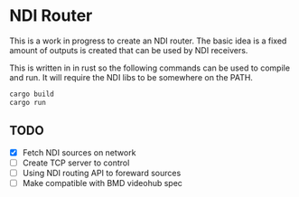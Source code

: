 # NDI Router
This is a work in progress to create an NDI router. The basic idea is a fixed amount of outputs is created that can be used by NDI receivers.

This is written in in rust so the following commands can be used to compile and run. It will require the NDI libs to be somewhere on the PATH.

```bash
cargo build
cargo run
```

## TODO
- [x] Fetch NDI sources on network
- [ ] Create TCP server to control
- [ ] Using NDI routing API to foreward sources
- [ ] Make compatible with BMD videohub spec